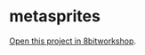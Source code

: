 metasprites
=====

[Open this project in 8bitworkshop](http://8bitworkshop.com/redir.html?platform=nes&githubURL=https%3A%2F%2Fgithub.com%2FAnthonyMoreno01%2Fmetasprites&file=metasprites.c).
